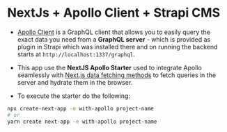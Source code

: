 # NextJs + Apollo Client + Strapi CMS

- [Apollo Client](https://www.apollographql.com/client/) is a GraphQL client that allows you to easily query the exact data you need from a **GraphQL server** - which is provided as plugin in Strapi which was installed there and on running the backend starts at `http://localhost:1337/graphql`.

- This app use the **NextJS Apollo Starter** used to integrate Apollo seamlessly with [Next.js data fetching methods](https://nextjs.org/docs/basic-features/data-fetching) to fetch queries in the server and hydrate them in the browser.


- To execute the starter do the following:
```bash
npx create-next-app -e with-apollo project-name
# or
yarn create next-app -e with-apollo project-name
```

